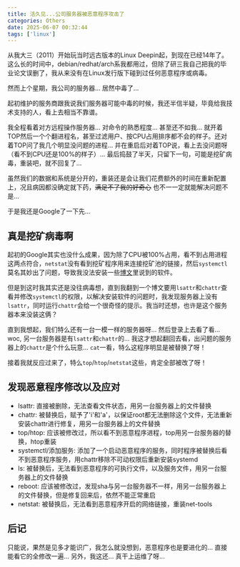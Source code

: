 ```yaml
---
title: 活久见...公司服务器被恶意程序攻击了
categories: Others
date: 2025-06-07 00:32:44
tags: ['linux']
---
```


从我大三（2011）开始玩当时远古版本的Linux Deepin起，到现在已经14年了。这么长的时间中，debian/redhat/arch系我都用过，但除了研三我自己把我的毕业论文误删了，我从来没有在Linux发行版下碰到过任何恶意程序或病毒。

然而上个星期，我公司的服务器... 居然中毒了...

<!-- more -->

起初维护的服务商跟我说我们服务器可能中毒的时候，我还半信半疑，毕竟给我技术支持的人，看上去相当不靠谱。

我全程看着对方远程操作服务器... 对命令的熟悉程度... 甚至还不如我... 就开着TOP然后一个个翻进程名，甚至过滤用户、按CPU占用排序都不会的样子。还对着TOP问了我几个明显没问题的进程... 并在重启后对着TOP说，看上去没问题呀（看不到CPU还是100%的样子）... 最后捣鼓了半天，只留下一句，可能是挖矿病毒，重装吧，就不回复了...

虽然我们的数据和系统是分开的，重装还是会让我们花费额外的时间在重新配置上，况且病因都没确定就下药，~~满足不了我的好奇心~~ 也不一一定就能解决问题不是...

于是我还是Google了一下先...

## 真是挖矿病毒啊

起初的Google其实也没什么成果，因为除了CPU被100%占用，看不到占用进程这两点符合，`netstat`没有看到挖矿程序用来连接挖矿池的链接，然后`systemctl`莫名其妙出了问题，导致我没法安装一些[博文](https://www.lwohvye.com/2021/02/03/%E6%9F%A5%E6%89%BE%E9%9A%90%E8%97%8F%E8%BF%9B%E7%A8%8B%EF%BC%88%E6%AF%94%E5%A6%82%E6%8C%96%E7%9F%BF%E8%BF%9B%E7%A8%8B%EF%BC%89/)里说到的软件。

但是到这时我其实还是没往病毒想，直到我翻到一个博文要用`lsattr`和`chattr`查看并修改`systemctl`的权限，以解决安装软件的问题时，我发现服务器上没有`lsattr`，同时运行`chattr`会给一个很奇怪的提示。我当时还想，也许是这个服务器本来没装这俩？

直到我想起，我们特么还有一台一模一样的服务器呀... 然后登录上去看了看... woc, 另一台服务器是有`lsattr`和`chattr`的... 我这才想起翻回去看，出问题的服务器上的`chattr`是个什么玩意... `cat`一看，特么这程序明显是被替换了呀！

接着我就反应过来了，特么`top`/`htop`/`netstat`这些，肯定全部被改了呀！

## 发现恶意程序修改以及应对

- lsattr: 直接被删除，无法查看文件状态，用另一台服务器上的文件替换
- chattr: 被替换后，赋予了'i'和'a'，以保证root都无法删除这个文件，无法重新安装chattr进行修复，用另一台服务器上的文件替换
- top/htop: 应该被修改过，所以看不到恶意程序进程，top用另一台服务器的替换，htop重装
- systemctl/添加服务: 添加了一个启动恶意程序的服务，同时程序被替换后看不到恶意程序服务，用chattr移除不可动权限后重新安装systemd
- ls: 被替换后，无法看到恶意程序的可执行文件，以及服务文件，用另一台服务器上的文件替换
- reboot: 应该被修改过，发现sha与另一台服务器不一样，用另一台服务器上的文件替换，但是修复回来后，依然不能正常重启
- netstat: 被替换后，无法看到恶意程序开启的网络链接，重装net-tools

## 后记

只能说，果然是见多才能识广，我怎么就没想到，恶意程序也是要进化的... 直接能看它的全修改一遍...
另外，我这还... 真干上运维了呀...